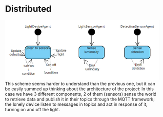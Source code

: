 # Distributed
![](chart.png)
This scheme seems harder to understand than the previous one, but it can be easily summed up thinking about the architecture of the project:
In this case we have 3 different components, 2 of them (sensors) sense the world to retrieve data and publish it in their topics through the MQTT framework; the lonely device listen to messages in topics and act in response of it, turning on and off the light.